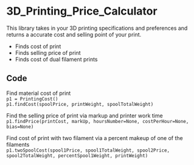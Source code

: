# 3D_Printing_Price_Calculator

This library takes in your 3D printing specifications and preferences and returns a accurate cost and selling point of your print.
* Finds cost of print
* Finds selling price of print
* Finds cost of dual filament prints

## Code

Find material cost of print <br>
`p1 = PrintingCost()`<br>
`p1.findCost(spoolPrice, printWeight, spoolTotalWeight)`

Find the selling price of print via markup and printer work time <br>
`p1.findPrice(printCost, markUp, hoursNumber=None, costPerHour=None, bias=None)`

Find cost of print with two filament via a percent makeup of one of the filaments <br>
`p1.twoSpoolCost(spool1Price, spool1TotalWeight, spool2Price, spool2TotalWeight, percentSpool1Weight, printWeight)`
